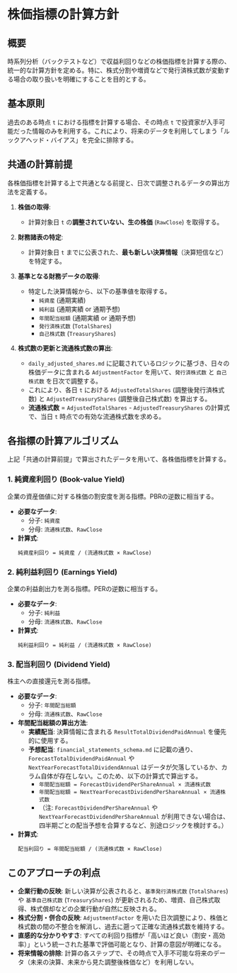 # 株価指標の計算方針

## 概要

時系列分析（バックテストなど）で収益利回りなどの株価指標を計算する際の、統一的な計算方針を定める。特に、株式分割や増資などで発行済株式数が変動する場合の取り扱いを明確にすることを目的とする。

## 基本原則

過去のある時点 `t` における指標を計算する場合、その時点 `t` で投資家が入手可能だった情報のみを利用する。これにより、将来のデータを利用してしまう「ルックアヘッド・バイアス」を完全に排除する。

## 共通の計算前提

各株価指標を計算する上で共通となる前提と、日次で調整されるデータの算出方法を定義する。

1. **株価の取得**:
   * 計算対象日 `t` の**調整されていない、生の株価** (`RawClose`) を取得する。

2. **財務諸表の特定**:
   * 計算対象日 `t` までに公表された、**最も新しい決算情報**（決算短信など）を特定する。

3. **基準となる財務データの取得**:
   * 特定した決算情報から、以下の基準値を取得する。
      * `純資産` (通期実績)
      * `純利益` (通期実績 or 通期予想)
      * `年間配当総額` (通期実績 or 通期予想)
      * `発行済株式数` (`TotalShares`)
      * `自己株式数` (`TreasuryShares`)

4. **株式数の更新と流通株式数の算出**:
   * `daily_adjusted_shares.md` に記載されているロジックに基づき、日々の株価データに含まれる `AdjustmentFactor` を用いて、`発行済株式数` と `自己株式数` を日次で調整する。
   * これにより、各日 `t` における `AdjustedTotalShares` (調整後発行済株式数) と `AdjustedTreasuryShares` (調整後自己株式数) を算出する。
   * **流通株式数** = `AdjustedTotalShares` - `AdjustedTreasuryShares` の計算式で、当日 `t` 時点での有効な流通株式数を求める。

## 各指標の計算アルゴリズム

上記「共通の計算前提」で算出されたデータを用いて、各株価指標を計算する。

### 1. 純資産利回り (Book-value Yield)

企業の資産価値に対する株価の割安度を測る指標。PBRの逆数に相当する。

* **必要なデータ**:
  * 分子: `純資産`
  * 分母: `流通株式数`、`RawClose`
* **計算式**:
  ```
  純資産利回り = 純資産 / (流通株式数 × RawClose)
  ```

### 2. 純利益利回り (Earnings Yield)

企業の利益創出力を測る指標。PERの逆数に相当する。

* **必要なデータ**:
  * 分子: `純利益`
  * 分母: `流通株式数`、`RawClose`
* **計算式**:
  ```
  純利益利回り = 純利益 / (流通株式数 × RawClose)
  ```

### 3. 配当利回り (Dividend Yield)

株主への直接還元を測る指標。

* **必要なデータ**:
  * 分子: `年間配当総額`
  * 分母: `流通株式数`、`RawClose`
* **年間配当総額の算出方法**:
  * **実績配当**: 決算情報に含まれる `ResultTotalDividendPaidAnnual` を優先的に使用する。
  * **予想配当**: `financial_statements_schema.md` に記載の通り、`ForecastTotalDividendPaidAnnual` や `NextYearForecastTotalDividendAnnual` はデータが欠落しているか、カラム自体が存在しない。このため、以下の計算式で算出する。
    * `年間配当総額 = ForecastDividendPerShareAnnual × 流通株式数`
    * `年間配当総額 = NextYearForecastDividendPerShareAnnual × 流通株式数`
    * （注: `ForecastDividendPerShareAnnual` や `NextYearForecastDividendPerShareAnnual` が利用できない場合は、四半期ごとの配当予想を合算するなど、別途ロジックを検討する。）
* **計算式**:
  ```
  配当利回り = 年間配当総額 / (流通株式数 × RawClose)
  ```

## このアプローチの利点

* **企業行動の反映**: 新しい決算が公表されると、`基準発行済株式数` (`TotalShares`) や `基準自己株式数` (`TreasuryShares`) が更新されるため、増資、自己株式取得、株式償却などの企業行動が自然に反映される。
* **株式分割・併合の反映**: `AdjustmentFactor` を用いた日次調整により、株価と株式数の間の不整合を解消し、過去に遡って正確な流通株式数を維持する。
* **直感的な分かりやすさ**: すべての利回り指標が「高いほど良い（割安・高効率）」という統一された基準で評価可能となり、計算の意図が明確になる。
* **将来情報の排除**: 計算の各ステップで、その時点で入手不可能な将来のデータ（未来の決算、未来から見た調整後株価など）を利用しない。
